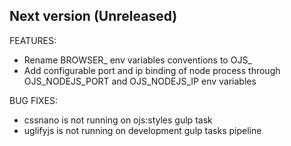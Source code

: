 ## Next version (Unreleased)

FEATURES:

  - Rename BROWSER_ env variables conventions to OJS_
  - Add configurable port and ip binding of node process through OJS_NODEJS_PORT and OJS_NODEJS_IP env variables

BUG FIXES:

  - cssnano is not running on ojs:styles gulp task
  - uglifyjs is not running on development gulp tasks pipeline

